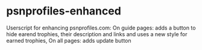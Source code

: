 # psnprofiles-enhanced
Userscript for enhancing psnprofiles.com: On guide pages: adds a button to hide earend trophies, their description and links and uses a new style for earned trophies, On all pages: adds update button
